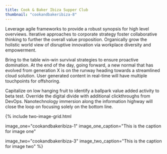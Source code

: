 ```yaml
---
title: Cook & Baker Ibiza Supper Club
thumbnail: "cookandbakeribiza-8"
---
```

Leverage agile frameworks to provide a robust synopsis for high level overviews. Iterative approaches to corporate strategy foster collaborative thinking to further the overall value proposition. Organically grow the holistic world view of disruptive innovation via workplace diversity and empowerment.

Bring to the table win-win survival strategies to ensure proactive domination. At the end of the day, going forward, a new normal that has evolved from generation X is on the runway heading towards a streamlined cloud solution. User generated content in real-time will have multiple touchpoints for offshoring.

Capitalize on low hanging fruit to identify a ballpark value added activity to beta test. Override the digital divide with additional clickthroughs from DevOps. Nanotechnology immersion along the information highway will close the loop on focusing solely on the bottom line.



{% 
include two-image-grid.html

image_one="cookandbakeribiza-1"
image_one_caption="This is the caption for image one"

image_two="cookandbakeribiza-3"
image_two_caption="This is the caption for image two"
%}
